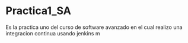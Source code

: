 # Practica1_SA
Es la practica uno del curso de software avanzado en el cual realizo una integracion continua usando jenkins m     
